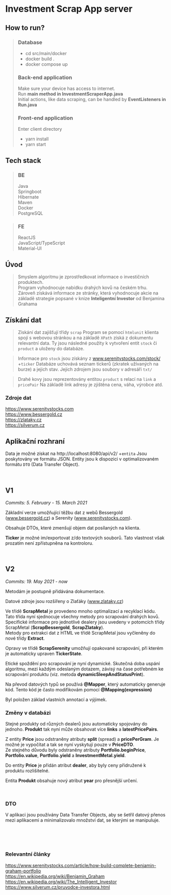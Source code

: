 # Investment Scrap App server

## How to run?
>### Database
>* cd src/main/docker<br>
>* docker build .<br>
>* docker compose up
>### Back-end application
>Make sure your device has access to internet.<br>
>Run <b>main method in InvestmentScraperApp.java</b><br>
>Initial actions, like data scraping,
> can be handled by <b>EventListeners in Run.java</b>
>### Front-end application
>Enter client directory
>* yarn install<br>
>* yarn start<br>


## Tech stack 
> ### BE
> Java<br>
> Springboot<br>
> Hibernate<br>
> Maven<br>
> Docker<br>
> PostgreSQL<br>

> ### FE
> ReactJS<br>
> JavaScript/TypeScript<br>
> Material-UI<br>

## Úvod
> Smyslem algoritmu je zprostředkovat informace o investičních produktech. <br>
Program vyhodnocuje nabídku drahých kovů na českém trhu. <br>
Zároveň získává informace ze stránky, která vyhodnocuje akcie na základě 
strategie popsané v knize <b> Inteligentní Investor</b> od Benjamina Grahama


## Získání dat
> Získání dat zajišťují třídy `scrap`
Program se pomocí `htmlunit` klienta spojí s webovou stránkou a na základě `XPath` získá z dokumentu relevantní data. 
Ty jsou následné použity k vytvoření entit `stock` či `product` a uloženy do databáze.

> Informace pro `stock` jsou získány z www.serenitystocks.com/stock/ +`ticker`
Databáze uchovává seznam tickerů (zkratek užívaných na burze) a jejich stav. 
Jejich zdrojem jsou soubory v adresáři `txt/`

>Drahé kovy jsou reprezentovány entitou `product` s relací na `link` a `pricePair` 
Na základě link adresy je zjištěna cena, váha, výrobce atd.

### Zdroje dat
https://www.serenitystocks.com<br>
https://www.bessergold.cz<br>
https://zlataky.cz<br>
https://silverum.cz<br>



## Aplikační rozhraní

Data je možné získat na http://localhost:8080/api/v2/ +`entita` Jsou poskytovány ve formátu JSON.
Entity jsou k dispozici v optimalizovaném formátu `DTO` (Data Transfer Object).

<br />

## V1
_Commits: 5. February - 15. March 2021_

Základní verze umožňující těžbu dat z webů Bessergold (www.bessergold.cz) a Serenity (www.serenitystocks.com).

Obsahuje DTOs, které zmenšují objem dat posílaných na klienta.

**Ticker** je možné im/exportovat z/do textových souborů. Tato vlastnost však prozatím není zpřístupněna na kontroloru.

<br />

## V2
_Commits: 19. May 2021 - now_

Metodám je postupně přidávána dokumentace.

Datové zdroje jsou rozšířeny o Zlaťáky (www.zlataky.cz)

Ve třídě **ScrapMetal** je provedeno mnoho optimalizací a recyklací kódu. 
Tato třída nyní sjednocuje všechny metody pro scrapování drahých kovů.  
Specifické informace pro jednotlivé dealery jsou uvedeny v potomcích třídy ScrapMetal (**ScrapBessergold**,  **ScrapZlataky**).  
Metody pro extrakci dat z HTML ve třídě ScrapMetal jsou vyčleněny do nové třídy **Extract**.

Opravy ve třídě **ScrapSerenity** umožňují opakované scrapování, při kterém je automaticky upraven **TickerState**.

Etické spoždění pro scrapování je nyní dynamické. 
Skutečná doba uspání algoritmu, mezi každým odeslaným dotazem, závisý na čase potřebném ke scrapování produktu (viz. metoda **dynamicSleepAndStatusPrint**).

Na převod datových typů se používá **@Mapper**, který automaticky generuje kód. Tento kód je často modifikovám pomocí **@Mapping(expression)**

Byl položen základ vlastních annotací a výjimek.

### Změny v databázi
Stejné produkty od různých dealerů jsou automaticky spojovány do jednoho.
**Produkt** tak nyní může obsahovat více **links** a **latestPricePairs**.

Z entity **Price** jsou odstraněny atributy **split** (spread) a **pricePerGram**. 
Je možné je vypočítat a tak se nyní vyskytují pouze v **PriceDTO**.  
Ze stejného důvodu byly odstraněny atributy **Portfolio.beginPrice**, **Portfolio.value**, **Portfolio.yield** a **InvestmentMetal.yield**.

Do entity **Price** je přidán atribut **dealer**, aby byly ceny přidružené k produktu rozlišitelné.

Entita **Produkt** obsahuje nový atribut **year** pro přesnější určení.


<br />

### DTO
V aplikaci jsou používány Data Transfer Objects, aby se šetřil datový přenos mezi aplikacemi a minimalizovalo množství dat, se kterými se manipuluje.


<br/>
<br/>
<br/>

### Relevantní články
https://www.serenitystocks.com/article/how-build-complete-benjamin-graham-portfolio  
https://en.wikipedia.org/wiki/Benjamin_Graham  
https://en.wikipedia.org/wiki/The_Intelligent_Investor  
https://www.silverum.cz/pruvodce-investora.html  
